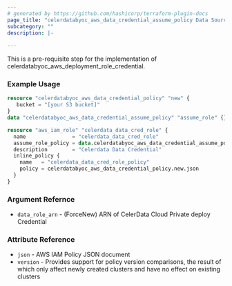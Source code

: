 ```yaml
---
# generated by https://github.com/hashicorp/terraform-plugin-docs
page_title: "celerdatabyoc_aws_data_credential_assume_policy Data Source - terraform-provider-celerdatabyoc"
subcategory: ""
description: |-
  
---
```


This is a pre-requisite step for the implementation of celerdatabyoc_aws_deployment_role_credential.

### Example Usage

```terraform
resource "celerdatabyoc_aws_data_credential_policy" "new" {
   bucket = "[your S3 bucket]"
}
data "celerdatabyoc_aws_data_credential_assume_policy" "assume_role" {}

resource "aws_iam_role" "celerdata_data_cred_role" {
  name               = "celerdata_data_cred_role"
  assume_role_policy = data.celerdatabyoc_aws_data_credential_assume_policy.assume_role.json
  description        = "Celerdata Data Credential"
  inline_policy {
    name   = "celerdata_data_cred_role_policy"
    policy = celerdatabyoc_aws_data_credential_policy.new.json
  }
}
```

### Argument Refernce
* `data_role_arn` - (ForceNew) ARN of  CelerData Cloud Private deploy Credential

### Attribute Reference
* `json` - AWS IAM Policy JSON document
* `version` - Provides support for policy version comparisons, the result of which only affect newly created clusters and have no effect on existing clusters